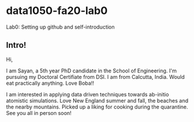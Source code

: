 # data1050-fa20-lab0
Lab0: Setting up github and self-introduction
## Intro!
Hi, 

I am Sayan, a 5th year PhD candidate in the School of Engineering. I'm pursuing my Doctoral Certifiate from DSI. I am from Calcutta, India. Would eat practically anything. Love Boba!! 

I am interested in applying data driven techniques towards ab-initio atomistic simulations. Love New England summer and fall, the beaches and the nearby mountains. Picked up a liking for cooking during the quarantine. See you all in person soon!

